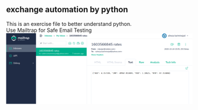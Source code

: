 ## exchange automation by python
This is an exercise file to better understand python.<br />
Use Mailtrap for Safe Email Testing
![Mailtrap inbox](Archive/mailtrap.png)
